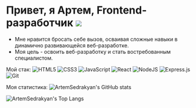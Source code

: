 # Привет, я Артем, Frontend-разработчик ![](https://cdn.jsdelivr.net/gh/Readme-Workflows/Readme-Icons@main/icons/gifs/wave.gif)

* Мне нравится бросать себе вызов, осваивая сложные навыки в динамично развивающейся веб-разработке.
* Моя цель - освоить веб-разработку и стать востребованным специалистом.

Мой стак:
![HTML5](https://img.shields.io/badge/html5-%23E34F26.svg?style=for-the-badge&logo=html5&logoColor=white)
![CSS3](https://img.shields.io/badge/css3-%231572B6.svg?style=for-the-badge&logo=css3&logoColor=white)
![JavaScript](https://img.shields.io/badge/javascript-%23323330.svg?style=for-the-badge&logo=javascript&logoColor=%23F7DF1E)
![React](https://img.shields.io/badge/react-%2320232a.svg?style=for-the-badge&logo=react&logoColor=%2361DAFB)
![NodeJS](https://img.shields.io/badge/node.js-6DA55F?style=for-the-badge&logo=node.js&logoColor=white)
![Express.js](https://img.shields.io/badge/express.js-%23404d59.svg?style=for-the-badge&logo=express&logoColor=%2361DAFB)
![Git](https://img.shields.io/badge/git-%23F05033.svg?style=for-the-badge&logo=git&logoColor=white)

Моя статистика:
![ArtemSedrakyan's GitHub stats](https://github-readme-stats.vercel.app/api?username=ArtemSedrakyan&show_icons=true&title_color=007bff&text_color=e7e7e7&icon_color=007bff&bg_color=171c28)

![ArtemSedrakyan's Top Langs](https://github-readme-stats.vercel.app/api/top-langs/?username=ArtemSedrakyan&layout=compact&show_icons=true&title_color=007bff&text_color=e7e7e7&icon_color=007bff&bg_color=171c28)
